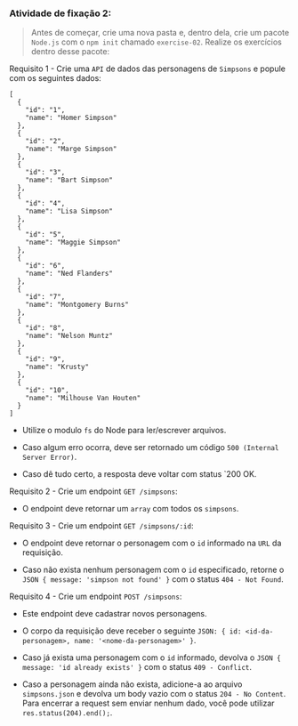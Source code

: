 ###  Atividade de fixação 2:
> Antes de começar, crie uma nova pasta e, dentro dela, crie um pacote `Node.js` com o `npm init` chamado `exercise-02`. Realize os exercícios dentro desse pacote:

Requisito 1 - Crie uma `API` de dados das personagens de `Simpsons` e popule com os seguintes dados:

```
[
  {
    "id": "1",
    "name": "Homer Simpson"
  },
  {
    "id": "2",
    "name": "Marge Simpson"
  },
  {
    "id": "3",
    "name": "Bart Simpson"
  },
  {
    "id": "4",
    "name": "Lisa Simpson"
  },
  {
    "id": "5",
    "name": "Maggie Simpson"
  },
  {
    "id": "6",
    "name": "Ned Flanders"
  },
  {
    "id": "7",
    "name": "Montgomery Burns"
  },
  {
    "id": "8",
    "name": "Nelson Muntz"
  },
  {
    "id": "9",
    "name": "Krusty"
  },
  {
    "id": "10",
    "name": "Milhouse Van Houten"
  }
]
```

* Utilize o modulo `fs` do Node para ler/escrever arquivos.

* Caso algum erro ocorra, deve ser retornado um código `500 (Internal Server Error)`.

* Caso dê tudo certo, a resposta deve voltar com status `200 OK.

Requisito 2 - Crie um endpoint `GET /simpsons`:

* O endpoint deve retornar um `array` com todos os `simpsons`.

Requisito 3 - Crie um endpoint `GET /simpsons/:id`:

* O endpoint deve retornar o personagem com o `id` informado na `URL` da requisição.

* Caso não exista nenhum personagem com o `id` especificado, retorne o `JSON { message: 'simpson not found' }` com o status `404 - Not Found`.

Requisito 4 - Crie um endpoint `POST /simpsons`:

* Este endpoint deve cadastrar novos personagens.

* O corpo da requisição deve receber o seguinte `JSON: { id: <id-da-personagem>, name: '<nome-da-personagem>' }`.

* Caso já exista uma personagem com o `id` informado, devolva o `JSON { message: 'id already exists' }` com o status `409 - Conflict`.

* Caso a personagem ainda não exista, adicione-a ao arquivo `simpsons.json` e devolva um body vazio com o status `204 - No Content`. Para encerrar a request sem enviar nenhum dado, você pode utilizar `res.status(204).end();`.

